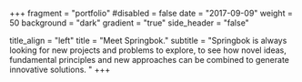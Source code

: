 +++
fragment = "portfolio"
#disabled = false
date = "2017-09-09"
weight = 50
background = "dark"
gradient = "true"
side_header = "false"

title_align = "left"
title = "Meet Springbok."
subtitle = "Springbok is always looking for new projects and problems to explore, to see how novel ideas, fundamental principles and new approaches can be combined to generate innovative solutions. "
+++
